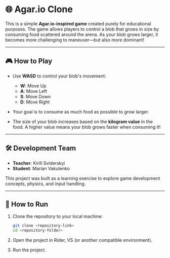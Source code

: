 # 🌐 Agar.io Clone

This is a simple **Agar.io-inspired game** created purely for educational purposes. The game allows players to control a blob that grows in size by consuming food scattered around the arena. As your blob grows larger, it becomes more challenging to maneuver—but also more dominant!

---

## 🎮 How to Play

- Use **WASD** to control your blob's movement:
  - **W**: Move Up
  - **A**: Move Left
  - **S**: Move Down
  - **D**: Move Right

- Your goal is to consume as much food as possible to grow larger.
- The size of your blob increases based on the **kilogram value** in the food. A higher value means your blob grows faster when consuming it!

---

## 🛠️ Development Team

- **Teacher**: Kirill Sviderskyi  
- **Student**: Marian Vakulenko  

This project was built as a learning exercise to explore game development concepts, physics, and input handling.

---

## 🚀 How to Run

1. Clone the repository to your local machine:  
   ```bash
   git clone <repository-link>
   cd <repository-folder>

2. Open the project in Rider, VS (or another compatible environment).

3. Run the project.
